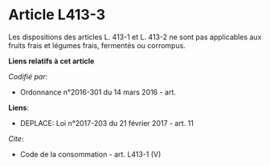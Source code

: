 # Article L413-3

Les dispositions des articles L. 413-1 et L. 413-2 ne sont pas applicables aux fruits frais et légumes frais, fermentés ou
corrompus.

**Liens relatifs à cet article**

_Codifié par_:

  - Ordonnance n°2016-301 du 14 mars 2016 - art.

**Liens**:

  - DEPLACE: Loi n°2017-203 du 21 février 2017 - art. 11

_Cite_:

  - Code de la consommation - art. L413-1 (V)

